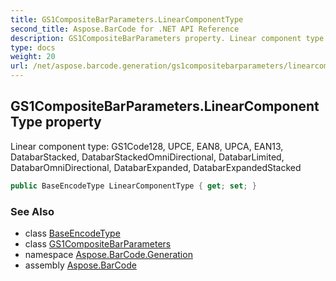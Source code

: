 ```yaml
---
title: GS1CompositeBarParameters.LinearComponentType
second_title: Aspose.BarCode for .NET API Reference
description: GS1CompositeBarParameters property. Linear component type GS1Code128 UPCE EAN8 UPCA EAN13 DatabarStacked DatabarStackedOmniDirectional DatabarLimited DatabarOmniDirectional DatabarExpanded DatabarExpandedStacked
type: docs
weight: 20
url: /net/aspose.barcode.generation/gs1compositebarparameters/linearcomponenttype/
---
```

## GS1CompositeBarParameters.LinearComponentType property

Linear component type: GS1Code128, UPCE, EAN8, UPCA, EAN13, DatabarStacked, DatabarStackedOmniDirectional, DatabarLimited, DatabarOmniDirectional, DatabarExpanded, DatabarExpandedStacked

```csharp
public BaseEncodeType LinearComponentType { get; set; }
```

### See Also

* class [BaseEncodeType](../../baseencodetype/)
* class [GS1CompositeBarParameters](../)
* namespace [Aspose.BarCode.Generation](../../gs1compositebarparameters/)
* assembly [Aspose.BarCode](../../../)


